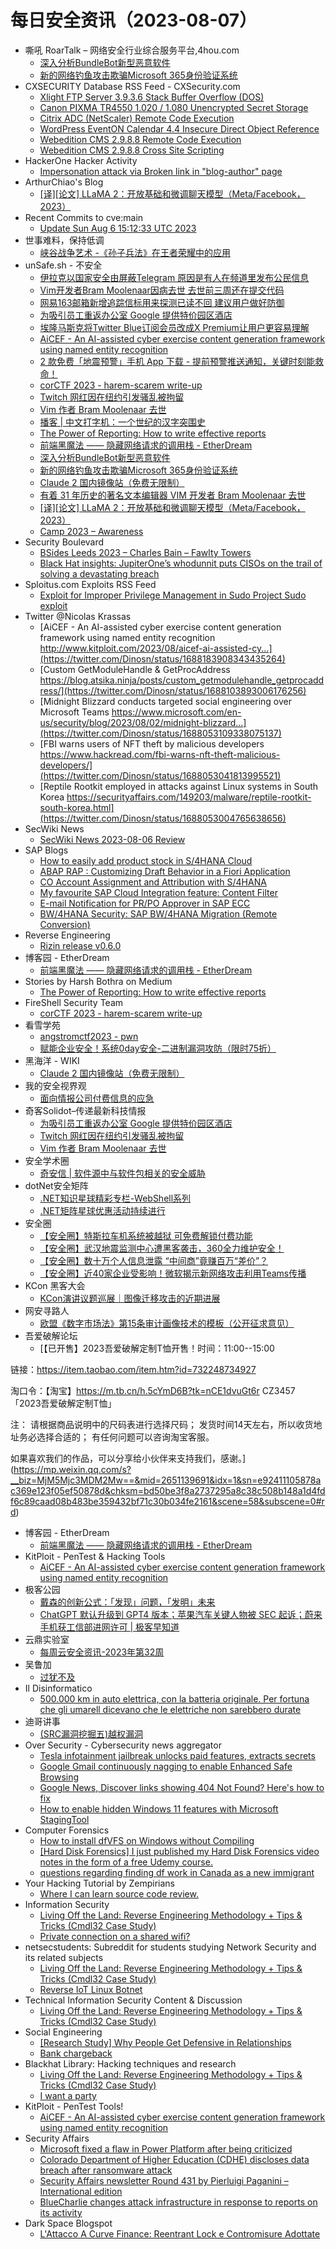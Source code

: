# 每日安全资讯（2023-08-07）

- 嘶吼 RoarTalk – 网络安全行业综合服务平台,4hou.com
  - [深入分析BundleBot新型恶意软件](https://www.4hou.com/posts/JKXg)
  - [新的网络钓鱼攻击欺骗Microsoft 365身份验证系统](https://www.4hou.com/posts/qpD7)
- CXSECURITY Database RSS Feed - CXSecurity.com
  - [Xlight FTP Server 3.9.3.6 Stack Buffer Overflow (DOS)](https://cxsecurity.com/issue/WLB-2023080032)
  - [Canon PIXMA TR4550 1.020 / 1.080 Unencrypted Secret Storage](https://cxsecurity.com/issue/WLB-2023080031)
  - [Citrix ADC (NetScaler) Remote Code Execution](https://cxsecurity.com/issue/WLB-2023080030)
  - [WordPress EventON Calendar 4.4 Insecure Direct Object Reference](https://cxsecurity.com/issue/WLB-2023080029)
  - [Webedition CMS 2.9.8.8 Remote Code Execution](https://cxsecurity.com/issue/WLB-2023080028)
  - [Webedition CMS 2.9.8.8 Cross Site Scripting](https://cxsecurity.com/issue/WLB-2023080027)
- HackerOne Hacker Activity
  - [Impersonation attack via Broken link in "blog-author" page](https://hackerone.com/reports/1434246)
- ArthurChiao's Blog
  - [[译][论文] LLaMA 2：开放基础和微调聊天模型（Meta/Facebook，2023）](https://arthurchiao.github.io/blog/llama2-paper-zh/)
- Recent Commits to cve:main
  - [Update Sun Aug  6 15:12:33 UTC 2023](https://github.com/trickest/cve/commit/9c25c9d74128996d833c65a0070609c544318b8f)
- 世事难料，保持低调
  - [峡谷战争艺术 -《孙子兵法》在王者荣耀中的应用](https://blog.csdn.net/ariesjzj/article/details/132121667)
- unSafe.sh - 不安全
  - [伊拉克以国家安全由屏蔽Telegram 原因是有人在频道里发布公民信息](https://buaq.net/go-173793.html)
  - [Vim开发者Bram Moolenaar因病去世 去世前三周还在提交代码](https://buaq.net/go-173794.html)
  - [网易163邮箱新增追踪信标用来探测已读不回 建议用户做好防御](https://buaq.net/go-173795.html)
  - [为吸引员工重返办公室 Google 提供特价园区酒店](https://buaq.net/go-173790.html)
  - [埃隆马斯克将Twitter Blue订阅会员改成X Premium让用户更容易理解](https://buaq.net/go-173796.html)
  - [AiCEF - An AI-assisted cyber exercise content generation framework using named entity recognition](https://buaq.net/go-173789.html)
  - [2 款免费「地震预警」手机 App 下载 - 提前预警推送通知，关键时刻能救命！](https://buaq.net/go-173798.html)
  - [corCTF 2023 - harem-scarem write-up](https://buaq.net/go-173799.html)
  - [Twitch 网红因在纽约引发骚乱被拘留](https://buaq.net/go-173791.html)
  - [Vim 作者 Bram Moolenaar 去世](https://buaq.net/go-173792.html)
  - [播客 | 中文打字机：一个世纪的汉字突围史](https://buaq.net/go-173788.html)
  - [The Power of Reporting: How to write effective reports](https://buaq.net/go-173787.html)
  - [前端黑魔法 —— 隐藏网络请求的调用栈 - EtherDream](https://buaq.net/go-173785.html)
  - [深入分析BundleBot新型恶意软件](https://buaq.net/go-173782.html)
  - [新的网络钓鱼攻击欺骗Microsoft 365身份验证系统](https://buaq.net/go-173783.html)
  - [Claude 2 国内镜像站（免费无限制）](https://buaq.net/go-173784.html)
  - [有着 31 年历史的著名文本编辑器 VIM 开发者 Bram Moolenaar 去世](https://buaq.net/go-173779.html)
  - [[译][论文] LLaMA 2：开放基础和微调聊天模型（Meta/Facebook，2023）](https://buaq.net/go-173797.html)
  - [Camp 2023 – Awareness](https://buaq.net/go-173781.html)
- Security Boulevard
  - [BSides Leeds 2023 – Charles Bain –  Fawlty Towers](https://securityboulevard.com/2023/08/bsides-leeds-2023-charles-bain-fawlty-towers/)
  - [Black Hat insights: JupiterOne’s whodunnit puts CISOs on the trail of solving a devastating breach](https://securityboulevard.com/2023/08/black-hat-insights-jupiterones-whodunnit-puts-cisos-on-the-trail-of-solving-a-devastating-breach/)
- Sploitus.com Exploits RSS Feed
  - [Exploit for Improper Privilege Management in Sudo Project Sudo exploit](https://sploitus.com/exploit?id=4331D355-28DD-52B7-AE70-FBB2C3B7BC00&utm_source=rss&utm_medium=rss)
- Twitter @Nicolas Krassas
  - [AiCEF - An AI-assisted cyber exercise content generation framework using named entity recognition http://www.kitploit.com/2023/08/aicef-ai-assisted-cy...](https://twitter.com/Dinosn/status/1688183908343435264)
  - [Custom GetModuleHandle & GetProcAddress https://blog.atsika.ninja/posts/custom_getmodulehandle_getprocaddress/](https://twitter.com/Dinosn/status/1688103893006176256)
  - [Midnight Blizzard conducts targeted social engineering over Microsoft Teams https://www.microsoft.com/en-us/security/blog/2023/08/02/midnight-blizzard...](https://twitter.com/Dinosn/status/1688053109338075137)
  - [FBI warns users of NFT theft by malicious developers https://www.hackread.com/fbi-warns-nft-theft-malicious-developers/](https://twitter.com/Dinosn/status/1688053041813995521)
  - [Reptile Rootkit employed in attacks against Linux systems in South Korea https://securityaffairs.com/149203/malware/reptile-rootkit-south-korea.html](https://twitter.com/Dinosn/status/1688053004765638656)
- SecWiki News
  - [SecWiki News 2023-08-06 Review](http://www.sec-wiki.com/?2023-08-06)
- SAP Blogs
  - [How to easily add product stock in S/4HANA Cloud](https://blogs.sap.com/2023/08/06/how-to-easily-add-product-stock-in-s-4hana-cloud/)
  - [ABAP RAP : Customizing Draft Behavior in a Fiori Application](https://blogs.sap.com/2023/08/06/abap-rap-customizing-draft-behavior-in-a-fiori-application/)
  - [CO Account Assignment and Attribution with S/4HANA](https://blogs.sap.com/2023/08/06/co-account-assignment-and-attribution-with-s-4hana/)
  - [My favourite SAP Cloud Integration feature: Content Filter](https://blogs.sap.com/2023/08/06/my-favourite-sap-cloud-integration-feature-content-filter/)
  - [E-mail Notification for PR/PO Approver in SAP ECC](https://blogs.sap.com/2023/08/06/e-mail-notification-for-pr-po-approver-in-sap/)
  - [BW/4HANA Security: SAP BW/4HANA Migration (Remote Conversion)](https://blogs.sap.com/2023/08/06/bw-4hana-security-sap-bw-4hana-migration-remote-conversion/)
- Reverse Engineering
  - [Rizin release v0.6.0](https://www.reddit.com/r/ReverseEngineering/comments/15k1d6d/rizin_release_v060/)
- 博客园 - EtherDream
  - [前端黑魔法 —— 隐藏网络请求的调用栈 - EtherDream](https://www.cnblogs.com/index-html/p/hide-request-initiator.html)
- Stories by Harsh Bothra on Medium
  - [The Power of Reporting: How to write effective reports](https://hbothra22.medium.com/the-power-of-reporting-how-to-write-effective-reports-4034d6c87eca?source=rss-54fa249211d2------2)
- FireShell Security Team
  - [corCTF 2023 - harem-scarem write-up](https://fireshellsecurity.team/corctf2023-harem-scarem/)
- 看雪学苑
  - [angstromctf2023 - pwn](https://mp.weixin.qq.com/s?__biz=MjM5NTc2MDYxMw==&mid=2458511583&idx=1&sn=6213024c9aebe18308c20ef3d2fada61&chksm=b18ed85586f9514324faa57c8a240c4446c1fbd72b534f3b363df48f0c8d7728b40923ab4ed2&scene=58&subscene=0#rd)
  - [赋能企业安全！系统0day安全-二进制漏洞攻防（限时75折）](https://mp.weixin.qq.com/s?__biz=MjM5NTc2MDYxMw==&mid=2458511583&idx=2&sn=5abcbfe9689cc31587ec3fa07f5217d3&chksm=b18ed85586f951433532f6e06b1e342136c87c64b365e740d5b7428e53edc06be6f464b0524a&scene=58&subscene=0#rd)
- 黑海洋 - WIKI
  - [Claude 2 国内镜像站（免费无限制）](https://blog.upx8.com/3748)
- 我的安全视界观
  - [面向情报公司付费信息的应急](https://mp.weixin.qq.com/s?__biz=MzI3Njk2OTIzOQ==&mid=2247485338&idx=1&sn=794ae1cf2bb72f67429528a256157b8c&chksm=eb6c25e2dc1bacf48da84f1bc449629fb376400b3489ac0d71c464aa6360de6f6c68ae7cd8dd&scene=58&subscene=0#rd)
- 奇客Solidot–传递最新科技情报
  - [为吸引员工重返办公室 Google 提供特价园区酒店](https://www.solidot.org/story?sid=75718)
  - [Twitch 网红因在纽约引发骚乱被拘留](https://www.solidot.org/story?sid=75717)
  - [Vim 作者 Bram Moolenaar 去世](https://www.solidot.org/story?sid=75716)
- 安全学术圈
  - [奇安信 | 软件源中与软件包相关的安全威胁](https://mp.weixin.qq.com/s?__biz=MzU5MTM5MTQ2MA==&mid=2247489312&idx=1&sn=0a1488ea54a855294f646e2e9eba4b73&chksm=fe2ee8abc95961bd4aee85adaa7b76f6b4ebf05b192d764f6338a6e402eeda481e36a92780a6&scene=58&subscene=0#rd)
- dotNet安全矩阵
  - [.NET知识星球精彩专栏-WebShell系列](https://mp.weixin.qq.com/s?__biz=MzUyOTc3NTQ5MA==&mid=2247488207&idx=1&sn=7e953a45c3a64a6aaa97796b753cbad6&chksm=fa5abc22cd2d3534fd9781db2499e528597b9704fa936411e15a8fa7fcf25456770e0a9aa7c1&scene=58&subscene=0#rd)
  - [.NET矩阵星球优惠活动持续进行](https://mp.weixin.qq.com/s?__biz=MzUyOTc3NTQ5MA==&mid=2247488207&idx=2&sn=826c9497733d28c9095a47c5e17a6db4&chksm=fa5abc22cd2d35342a275002efefeffeaeb5d295c57310a692ce140f68bf4f0c3445d27e8efb&scene=58&subscene=0#rd)
- 安全圈
  - [【安全圈】特斯拉车机系统被越狱 可免费解锁付费功能](https://mp.weixin.qq.com/s?__biz=MzIzMzE4NDU1OQ==&mid=2652041383&idx=1&sn=dbd7fd0f1fa42c428e763fb0e0dd4f6c&chksm=f36fdce7c41855f1e0a31747f4dca40c52da6f6349ab957ddafae0e9cd57d93cb78029548007&scene=58&subscene=0#rd)
  - [【安全圈】武汉地震监测中心遭黑客袭击，360全力维护安全！](https://mp.weixin.qq.com/s?__biz=MzIzMzE4NDU1OQ==&mid=2652041383&idx=2&sn=db50b0447574cac8a06833de3ea3b5aa&chksm=f36fdce7c41855f184ad0ee7a3ab6c3ff2c9d1e322e493743de3e68303ec657795eb2497b02d&scene=58&subscene=0#rd)
  - [【安全圈】数十万个人信息泄露 “中间商”竟赚百万“差价”？](https://mp.weixin.qq.com/s?__biz=MzIzMzE4NDU1OQ==&mid=2652041383&idx=3&sn=007f24a7d3d639df2749b855df8b644d&chksm=f36fdce7c41855f1bbcbb746ccd2df65b9918b6057670b41e66a5554760d2205a7acef0dc5a3&scene=58&subscene=0#rd)
  - [【安全圈】近40家企业受影响！微软揭示新网络攻击利用Teams传播](https://mp.weixin.qq.com/s?__biz=MzIzMzE4NDU1OQ==&mid=2652041383&idx=4&sn=bc71f317b43409cc866ebb4b990784c7&chksm=f36fdce7c41855f1279277701cb64c67f50be6054863707624377c01991f863a6abbcaca4415&scene=58&subscene=0#rd)
- KCon 黑客大会
  - [KCon演讲议题巡展｜图像迁移攻击的近期进展](https://mp.weixin.qq.com/s?__biz=MzIzOTAwNzc1OQ==&mid=2651136933&idx=1&sn=85ca7e138a4359c926a9d3e43344a908&chksm=f2c122c5c5b6abd3d18fdfa920a682d40a508675d2d597e26cc07c215a9ad8779b80ffc5da29&scene=58&subscene=0#rd)
- 网安寻路人
  - [欧盟《数字市场法》第15条审计画像技术的模板（公开征求意见）](https://mp.weixin.qq.com/s?__biz=MzIxODM0NDU4MQ==&mid=2247500189&idx=1&sn=bc7fffd862ab181718c701e670b6a85a&chksm=97e97c77a09ef5617e06ba387f2b5a5e36fabca954c456649a2081fa1f45d20265b7b4230258&scene=58&subscene=0#rd)
- 吾爱破解论坛
  - [【已开售】2023吾爱破解定制T恤开售！时间：11:00--15:00

链接：https://item.taobao.com/item.htm?id=732248734927

淘口令：【淘宝】https://m.tb.cn/h.5cYmD6B?tk=nCE1dvuGt6r CZ3457 「2023吾爱破解定制T恤」

注：
请根据商品说明中的尺码表进行选择尺码；
发货时间14天左右，所以收货地址务必选择合适的；
有任何问题可以咨询淘宝客服。

如果喜欢我们的作品，可以分享给小伙伴来支持我们，感谢。](https://mp.weixin.qq.com/s?__biz=MjM5Mjc3MDM2Mw==&mid=2651139691&idx=1&sn=e92411105878ac369e123f05ef50878d&chksm=bd50be3f8a2737295a8c38c508b148a1d4fdf6c89caad08b483be359432bf71c30b034fe2161&scene=58&subscene=0#rd)
- 博客园 - EtherDream
  - [前端黑魔法 —— 隐藏网络请求的调用栈 - EtherDream](https://www.cnblogs.com/index-html/p/hide-request-initiator.html)
- KitPloit - PenTest & Hacking Tools
  - [AiCEF - An AI-assisted cyber exercise content generation framework using named entity recognition](http://www.kitploit.com/2023/08/aicef-ai-assisted-cyber-exercise.html)
- 极客公园
  - [戴森的创新公式：「发现」问题，「发明」未来](https://mp.weixin.qq.com/s?__biz=MTMwNDMwODQ0MQ==&mid=2653005349&idx=1&sn=b56becde83ac18d5c37a15945fece67e&chksm=7e54db9349235285d7f1b066354d13ae9d3a3902cd48b02b3aba9643a2a4d378cd5df1a0c985&scene=58&subscene=0#rd)
  - [ChatGPT 默认升级到 GPT4 版本；苹果汽车关键人物被 SEC 起诉；蔚来手机获工信部进网许可 | 极客早知道](https://mp.weixin.qq.com/s?__biz=MTMwNDMwODQ0MQ==&mid=2653005348&idx=1&sn=94c040f40cda751d3cd3b75c9bf1b312&chksm=7e54db9249235284fef0fc07e8e2c66b203c46a37f8deacd124ae54df251ee5d6abdc05817dc&scene=58&subscene=0#rd)
- 云鼎实验室
  - [每周云安全资讯-2023年第32周](https://mp.weixin.qq.com/s?__biz=MzU3ODAyMjg4OQ==&mid=2247494987&idx=1&sn=3d81dace16736ba8f8c5ecd0a2a51227&chksm=fd7911cdca0e98db7cef10787d482b7106c3d59333c1be9c0a508b6306ec7f83a57b3b47b1b5&scene=58&subscene=0#rd)
- 吴鲁加
  - [过犹不及](https://mp.weixin.qq.com/s?__biz=Mzg5NDY4ODM1MA==&mid=2247484472&idx=1&sn=dc616304b4f48e66364c7371650a2cd4&chksm=c01a8909f76d001fdb4c3993e4ceea0940c9f30069943b1bde06de357792476d7cb63f52832b&scene=58&subscene=0#rd)
- Il Disinformatico
  - [500.000 km in auto elettrica, con la batteria originale. Per fortuna che gli umarell dicevano che le elettriche non sarebbero durate](http://attivissimo.blogspot.com/2023/08/500000-km-in-auto-elettrica-con-la.html)
- 迪哥讲事
  - [(SRC漏洞挖掘五)越权漏洞](https://mp.weixin.qq.com/s?__biz=MzIzMTIzNTM0MA==&mid=2247491326&idx=1&sn=9faefd1f7675cc5ee24b5771a14688d6&chksm=e8a6149ddfd19d8b9a843b88781af7882b8010c85b07c3c19895377527d9c34d1ee2bd381b20&scene=58&subscene=0#rd)
- Over Security - Cybersecurity news aggregator
  - [Tesla infotainment jailbreak unlocks paid features, extracts secrets](https://www.bleepingcomputer.com/news/security/tesla-infotainment-jailbreak-unlocks-paid-features-extracts-secrets/)
  - [Google Gmail continuously nagging to enable Enhanced Safe Browsing](https://www.bleepingcomputer.com/news/google/google-gmail-continuously-nagging-to-enable-enhanced-safe-browsing/)
  - [Google News, Discover links showing 404 Not Found? Here's how to fix](https://www.bleepingcomputer.com/news/technology/google-news-discover-links-showing-404-not-found-heres-how-to-fix/)
  - [How to enable hidden Windows 11 features with Microsoft StagingTool](https://www.bleepingcomputer.com/news/microsoft/how-to-enable-hidden-windows-11-features-with-microsoft-stagingtool/)
- Computer Forensics
  - [How to install dfVFS on Windows without Compiling](https://www.reddit.com/r/computerforensics/comments/15jup3t/how_to_install_dfvfs_on_windows_without_compiling/)
  - [[Hard Disk Forensics] I just published my Hard Disk Forensics video notes in the form of a free Udemy course.](https://www.reddit.com/r/computerforensics/comments/15jb1fr/hard_disk_forensics_i_just_published_my_hard_disk/)
  - [questions regarding finding df work in Canada as a new immigrant](https://www.reddit.com/r/computerforensics/comments/15jfx7z/questions_regarding_finding_df_work_in_canada_as/)
- Your Hacking Tutorial by Zempirians
  - [Where I can learn source code review.](https://www.reddit.com/r/HowToHack/comments/15juc5b/where_i_can_learn_source_code_review/)
- Information Security
  - [Living Off the Land: Reverse Engineering Methodology + Tips & Tricks (Cmdl32 Case Study)](https://www.reddit.com/r/Information_Security/comments/15k19yy/living_off_the_land_reverse_engineering/)
  - [Private connection on a shared wifi?](https://www.reddit.com/r/Information_Security/comments/15jgs8b/private_connection_on_a_shared_wifi/)
- netsecstudents: Subreddit for students studying Network Security and its related subjects
  - [Living Off the Land: Reverse Engineering Methodology + Tips & Tricks (Cmdl32 Case Study)](https://www.reddit.com/r/netsecstudents/comments/15k19ws/living_off_the_land_reverse_engineering/)
  - [Reverse IoT Linux Botnet](https://www.reddit.com/r/netsecstudents/comments/15jka2y/reverse_iot_linux_botnet/)
- Technical Information Security Content & Discussion
  - [Living Off the Land: Reverse Engineering Methodology + Tips & Tricks (Cmdl32 Case Study)](https://www.reddit.com/r/netsec/comments/15k19us/living_off_the_land_reverse_engineering/)
- Social Engineering
  - [[Research Study] Why People Get Defensive in Relationships](https://www.reddit.com/r/SocialEngineering/comments/15jyht6/research_study_why_people_get_defensive_in/)
  - [Bank chargeback](https://www.reddit.com/r/SocialEngineering/comments/15jq4ds/bank_chargeback/)
- Blackhat Library: Hacking techniques and research
  - [Living Off the Land: Reverse Engineering Methodology + Tips & Tricks (Cmdl32 Case Study)](https://www.reddit.com/r/blackhat/comments/15k1ahr/living_off_the_land_reverse_engineering/)
  - [I want a party](https://www.reddit.com/r/blackhat/comments/15k4ooz/i_want_a_party/)
- KitPloit - PenTest Tools!
  - [AiCEF - An AI-assisted cyber exercise content generation framework using named entity recognition](http://www.kitploit.com/2023/08/aicef-ai-assisted-cyber-exercise.html)
- Security Affairs
  - [Microsoft fixed a flaw in Power Platform after being criticized](https://securityaffairs.com/149237/hacking/microsoft-power-platform-flaw.html)
  - [Colorado Department of Higher Education (CDHE) discloses data breach after ransomware attack](https://securityaffairs.com/149228/data-breach/colorado-department-of-higher-education-data-breach.html)
  - [Security Affairs newsletter Round 431 by Pierluigi Paganini – International edition](https://securityaffairs.com/149224/breaking-news/security-affairs-newsletter-round-431-by-pierluigi-paganini-international-edition.html)
  - [BlueCharlie changes attack infrastructure in response to reports on its activity](https://securityaffairs.com/149213/apt/bluecharlie-changes-attack-infrastructure.html)
- Dark Space Blogspot
  - [L'Attacco A Curve Finance: Reentrant Lock e Contromisure Adottate](http://darkwhite666.blogspot.com/2023/08/lattacco-curve-finance-reentrant-lock-e.html)
